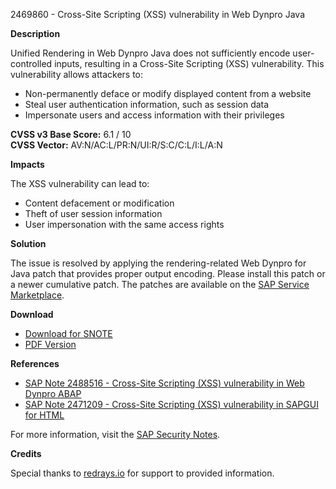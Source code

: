 2469860 - Cross-Site Scripting (XSS) vulnerability in Web Dynpro Java

**Description**

Unified Rendering in Web Dynpro Java does not sufficiently encode user-controlled inputs, resulting in a Cross-Site Scripting (XSS) vulnerability. This vulnerability allows attackers to:

- Non-permanently deface or modify displayed content from a website
- Steal user authentication information, such as session data
- Impersonate users and access information with their privileges

**CVSS v3 Base Score:** 6.1 / 10  
**CVSS Vector:** AV:N/AC:L/PR:N/UI:R/S:C/C:L/I:L/A:N

**Impacts**

The XSS vulnerability can lead to:
  
- Content defacement or modification
- Theft of user session information
- User impersonation with the same access rights

**Solution**

The issue is resolved by applying the rendering-related Web Dynpro for Java patch that provides proper output encoding. Please install this patch or a newer cumulative patch. The patches are available on the [SAP Service Marketplace](https://me.sap.com/).

**Download**

- [Download for SNOTE](https://notesdownloads.sap.com/note/0040000019650802017)
- [PDF Version](https://me.sap.com/sap/support/sfm/notes/print/0002469860?language=en-US&token=BFDB3068D00DCA9660D08935A811DA2C)

**References**

- [SAP Note 2488516 - Cross-Site Scripting (XSS) vulnerability in Web Dynpro ABAP](https://me.sap.com/notes/2488516)
- [SAP Note 2471209 - Cross-Site Scripting (XSS) vulnerability in SAPGUI for HTML](https://me.sap.com/notes/2471209)

For more information, visit the [SAP Security Notes](https://me.sap.com/securitynotes).

**Credits**

Special thanks to [redrays.io](https://redrays.io) for support to provided information.